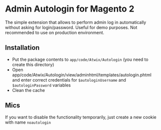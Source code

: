 # Admin Autologin for Magento 2
The simple extension that allows to perform admin log in automatically without asking for login/password. Useful for demo purposes. Not recommended to use on production environment.

## Installation
- Put the package contents to `app/code/Atwix/Autologin` (you need to create this directory)
- Open app/code/Atwix/Autologin/view/adminhtml/templates/autologin.phtml and enter correct credentials for `$autologinUsername` and `$autologinPassword` variables
- Clean the cache

## Mics
If you want to disable the functionality temporarily, just create a new cookie with name `noautologin`
